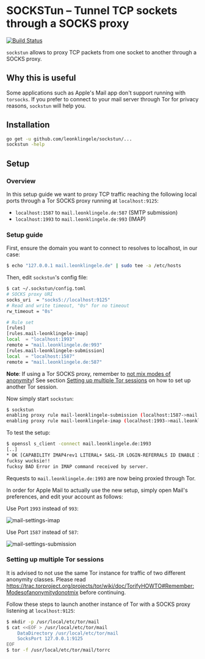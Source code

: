 # SOCKSTun – Tunnel TCP sockets through a SOCKS proxy

[![Build Status](https://travis-ci.org/leonklingele/sockstun.svg?branch=master)](https://travis-ci.org/leonklingele/sockstun)

`sockstun` allows to proxy TCP packets from one socket to another through a SOCKS proxy.

## Why this is useful

Some applications such as Apple's Mail app don't support running with `torsocks`.
If you prefer to connect to your mail server through Tor for privacy reasons, `sockstun` will help you.

## Installation

```sh
go get -u github.com/leonklingele/sockstun/...
sockstun -help
```

## Setup

### Overview

In this setup guide we want to proxy TCP traffic reaching the following local ports through a Tor SOCKS proxy running at `localhost:9125`:

- `localhost:1587` to `mail.leonklingele.de:587` (SMTP submission)
- `localhost:1993` to `mail.leonklingele.de:993` (IMAP)

### Setup guide

First, ensure the domain you want to connect to resolves to localhost, in our case:

```sh
$ echo "127.0.0.1 mail.leonklingele.de" | sudo tee -a /etc/hosts
```

Then, edit `sockstun`'s config file:

```sh
$ cat ~/.sockstun/config.toml
# SOCKS proxy URI
socks_uri  = "socks5://localhost:9125"
# Read and write timeout, "0s" for no timeout
rw_timeout = "0s"

# Rule set
[rules]
[rules.mail-leonklingele-imap]
local  = "localhost:1993"
remote = "mail.leonklingele.de:993"
[rules.mail-leonklingele-submission]
local  = "localhost:1587"
remote = "mail.leonklingele.de:587"
```

__Note__: If using a Tor SOCKS proxy, remember to [not mix modes of anonymity](https://trac.torproject.org/projects/tor/wiki/doc/TorifyHOWTO#Remember:Modesofanonymitydonotmix)!
See section [Setting up multiple Tor sessions](#setting-up-multiple-tor-sessions) on how to set up another Tor session.

Now simply start `sockstun`:

```sh
$ sockstun
enabling proxy rule mail-leonklingele-submission (localhost:1587->mail.leonklingele.de:587)
enabling proxy rule mail-leonklingele-imap (localhost:1993->mail.leonklingele.de:993)
```

To test the setup:

```sh
$ openssl s_client -connect mail.leonklingele.de:1993
[..]
* OK [CAPABILITY IMAP4rev1 LITERAL+ SASL-IR LOGIN-REFERRALS ID ENABLE IDLE AUTH=PLAIN] Dovecot ready.
fucksy wucksie!!
fucksy BAD Error in IMAP command received by server.
```

Requests to `mail.leonklingele.de:1993` are now being proxied through Tor.

In order for Apple Mail to actually use the new setup, simply open Mail's preferences, and edit your account as follows:

Use Port `1993` instead of `993`:

![mail-settings-imap](https://www.leonklingele.de/sockstun/mail-settings-imap.png?20190212)

Use Port `1587` instead of `587`:

![mail-settings-submission](https://www.leonklingele.de/sockstun/mail-settings-submission.png?20190212)

### Setting up multiple Tor sessions

It is advised to not use the same Tor instance for traffic of two different anonymity classes. Please read https://trac.torproject.org/projects/tor/wiki/doc/TorifyHOWTO#Remember:Modesofanonymitydonotmix before continuing.

Follow these steps to launch another instance of Tor with a SOCKS proxy listening at `localhost:9125`:

```sh
$ mkdir -p /usr/local/etc/tor/mail
$ cat <<EOF > /usr/local/etc/tor/mail
	DataDirectory /usr/local/etc/tor/mail
	SocksPort 127.0.0.1:9125
EOF
$ tor -f /usr/local/etc/tor/mail/torrc
```
